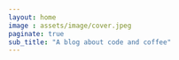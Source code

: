 ```yaml
---
layout: home
image : assets/image/cover.jpeg
paginate: true
sub_title: "A blog about code and coffee"
---
```



